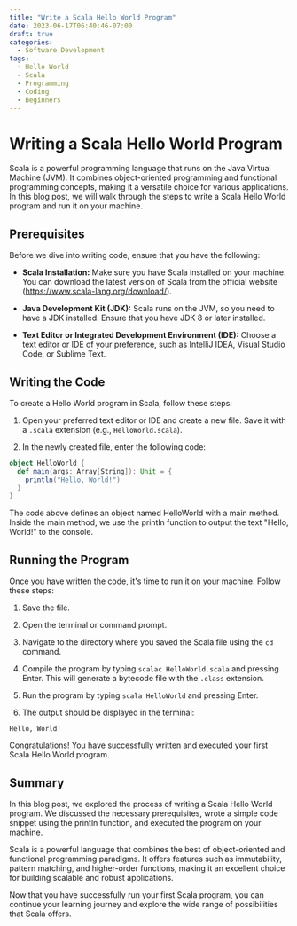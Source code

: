 ```yaml
---
title: "Write a Scala Hello World Program"
date: 2023-06-17T06:40:46-07:00
draft: true
categories:
  - Software Development
tags:
  - Hello World
  - Scala
  - Programming
  - Coding
  - Beginners
---
```


# Writing a Scala Hello World Program

Scala is a powerful programming language that runs on the Java Virtual Machine (JVM). It combines object-oriented programming and functional programming concepts, making it a versatile choice for various applications. In this blog post, we will walk through the steps to write a Scala Hello World program and run it on your machine.

## Prerequisites

Before we dive into writing code, ensure that you have the following:

- **Scala Installation:** Make sure you have Scala installed on your machine. You can download the latest version of Scala from the official website (https://www.scala-lang.org/download/).

- **Java Development Kit (JDK):** Scala runs on the JVM, so you need to have a JDK installed. Ensure that you have JDK 8 or later installed.

- **Text Editor or Integrated Development Environment (IDE):** Choose a text editor or IDE of your preference, such as IntelliJ IDEA, Visual Studio Code, or Sublime Text.

## Writing the Code

To create a Hello World program in Scala, follow these steps:

1. Open your preferred text editor or IDE and create a new file. Save it with a `.scala` extension (e.g., `HelloWorld.scala`).

2. In the newly created file, enter the following code:

```scala
object HelloWorld {
  def main(args: Array[String]): Unit = {
    println("Hello, World!")
  }
}
```

<script async src="https://pagead2.googlesyndication.com/pagead/js/adsbygoogle.js"></script>
<!-- cpa -->
<ins class="adsbygoogle"
     style="display:block"
     data-ad-client="ca-pub-2843564932689995"
     data-ad-slot="3526097725"
     data-ad-format="auto"
     data-full-width-responsive="true"></ins>
<script>
     (adsbygoogle = window.adsbygoogle || []).push({});
</script>

The code above defines an object named HelloWorld with a main method. Inside the main method, we use the println function to output the text "Hello, World!" to the console.

## Running the Program

Once you have written the code, it's time to run it on your machine. Follow these steps:

1. Save the file.

2. Open the terminal or command prompt.

3. Navigate to the directory where you saved the Scala file using the `cd` command.

4. Compile the program by typing `scalac HelloWorld.scala` and pressing Enter. This will generate a bytecode file with the `.class` extension.

5. Run the program by typing `scala HelloWorld` and pressing Enter.

6. The output should be displayed in the terminal:


```
Hello, World!
```

Congratulations! You have successfully written and executed your first Scala Hello World program.

## Summary
In this blog post, we explored the process of writing a Scala Hello World program. We discussed the necessary prerequisites, wrote a simple code snippet using the println function, and executed the program on your machine.

Scala is a powerful language that combines the best of object-oriented and functional programming paradigms. It offers features such as immutability, pattern matching, and higher-order functions, making it an excellent choice for building scalable and robust applications.

Now that you have successfully run your first Scala program, you can continue your learning journey and explore the wide range of possibilities that Scala offers.
